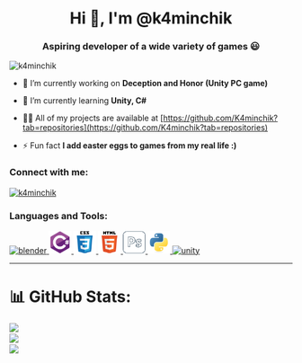 <h1 align="center">Hi 👋, I'm @k4minchik</h1>
<h3 align="center">Aspiring developer of a wide variety of games 😃</h3>

<p align="left"> <img src="https://komarev.com/ghpvc/?username=k4minchik&label=Profile%20views&color=ff8000&style=flat" alt="k4minchik" /> </p>

- 🔭 I’m currently working on **Deception and Honor (Unity PC game)**

- 🌱 I’m currently learning **Unity, C#**

- 👨‍💻 All of my projects are available at [https://github.com/K4minchik?tab=repositories](https://github.com/K4minchik?tab=repositories)

- ⚡ Fun fact **I add easter eggs to games from my real life :)**

<h3 align="left">Connect with me:</h3>
<p align="left">
<a href="https://discord.gg/k4minchik" target="blank"><img align="center" src="https://raw.githubusercontent.com/rahuldkjain/github-profile-readme-generator/master/src/images/icons/Social/discord.svg" alt="k4minchik" height="30" width="40" /></a>
</p>

<h3 align="left">Languages and Tools:</h3>
<p align="left"> <a href="https://www.blender.org/" target="_blank" rel="noreferrer"> <img src="https://download.blender.org/branding/community/blender_community_badge_white.svg" alt="blender" width="40" height="40"/> </a> <a href="https://www.w3schools.com/cs/" target="_blank" rel="noreferrer"> <img src="https://raw.githubusercontent.com/devicons/devicon/master/icons/csharp/csharp-original.svg" alt="csharp" width="40" height="40"/> </a> <a href="https://www.w3schools.com/css/" target="_blank" rel="noreferrer"> <img src="https://raw.githubusercontent.com/devicons/devicon/master/icons/css3/css3-original-wordmark.svg" alt="css3" width="40" height="40"/> </a> <a href="https://www.w3.org/html/" target="_blank" rel="noreferrer"> <img src="https://raw.githubusercontent.com/devicons/devicon/master/icons/html5/html5-original-wordmark.svg" alt="html5" width="40" height="40"/> </a> <a href="https://www.photoshop.com/en" target="_blank" rel="noreferrer"> <img src="https://raw.githubusercontent.com/devicons/devicon/master/icons/photoshop/photoshop-line.svg" alt="photoshop" width="40" height="40"/> </a> <a href="https://www.python.org" target="_blank" rel="noreferrer"> <img src="https://raw.githubusercontent.com/devicons/devicon/master/icons/python/python-original.svg" alt="python" width="40" height="40"/> </a> <a href="https://unity.com/" target="_blank" rel="noreferrer"> <img src="https://www.vectorlogo.zone/logos/unity3d/unity3d-icon.svg" alt="unity" width="40" height="40"/> </a> </p>

---

# 📊 GitHub Stats:
![](https://github-readme-stats.vercel.app/api?username=k4minchik&theme=dark&hide_border=false&include_all_commits=true&count_private=false)<br/>
![](https://nirzak-streak-stats.vercel.app/?user=k4minchik&theme=dark&hide_border=false)<br/>
![](https://github-readme-stats.vercel.app/api/top-langs/?username=k4minchik&theme=dark&hide_border=false&include_all_commits=true&count_private=false&layout=compact)

<!-- Proudly created with GPRM ( https://gprm.itsvg.in ) -->


